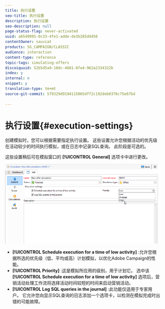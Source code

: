 ```yaml
---
title: 执行设置
seo-title: 执行设置
description: 执行设置
seo-description: null
page-status-flag: never-activated
uuid: a6549091-0c33-4fe1-adde-de3b285dd456
contentOwner: sauviat
products: SG_CAMPAIGN/CLASSIC
audience: interaction
content-type: reference
topic-tags: simulating-offers
discoiquuid: 52b5d5a9-10dc-4601-8fe4-962a2334322b
index: y
internal: n
snippet: y
translation-type: tm+mt
source-git-commit: 579329d9194115065dff2c192deb0376c75e67bd

---
```



# 执行设置{#execution-settings}

创建模拟时，您可以根据需要指定执行设置。 这些设置允许您根据活动的优先级在活动较少的时间执行模拟，或在日志中记录SQL查询。 此阶段是可选的。

这些设置稍后可在模拟窗口的 **[!UICONTROL General]** 选项卡中进行更改。

![](assets/offer_simulation_008.png)

* **[!UICONTROL Schedule execution for a time of low activity]** :允许您根据所选的优先级（低、平均或高）计划模拟，以优化Adobe Campaign的性能。
* **[!UICONTROL Priority]** :这是模拟所应用的级别，用于计划它。 选中该 **[!UICONTROL Schedule execution for a time of low activity]** 选项后，营销活动处理工作流将选择活动时间较短的时间来启动营销活动。
* **[!UICONTROL Log SQL queries in the journal]** :此功能仅适用于专家用户。 它允许您向显示SQL查询的日志添加一个选项卡，以检测在模拟完成时出错的可能故障。

